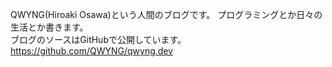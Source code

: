 QWYNG(Hiroaki Osawa)という人間のブログです。
プログラミングとか日々の生活とか書きます。  
ブログのソースはGitHubで公開しています。  
https://github.com/QWYNG/qwyng.dev

